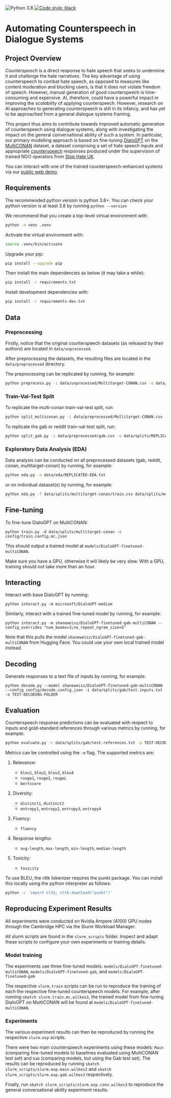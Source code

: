 ![Python 3.8](https://img.shields.io/badge/python-3.8-green.svg)
[![Code style: black](https://img.shields.io/badge/code%20style-black-000000.svg)](https://github.com/psf/black)
# Automating Counterspeech in Dialogue Systems

## Project Overview

*Counterspeech* is a direct response to hate speech that seeks to undermine it and challenge the hate narratives. The key advantage of using counterspeech to combat hate speech, as opposed to measures like content moderation and blocking users, is that it does not violate freedom of speech. However, manual generation of good counterspeech is time-consuming and expensive. AI, therefore, could have a powerful impact in improving the *scalability* of applying counterspeech. However, research on AI approaches to generating counterspeech is still in its infancy, and has yet to be approached from a general dialogue systems framing.

This project thus aims to contribute towards improved automatic generation of counterspeech using dialogue systems, along with investigating the impact on the general conversational ability of such a system. In particular, our primary modelling approach is based on fine-tuning [DialoGPT](https://huggingface.co/microsoft/DialoGPT-medium#:~:text=DialoGPT%20is%20a%20SOTA%20large,single%2Dturn%20conversation%20Turing%20test) on the [MultiCONAN](https://github.com/marcoguerini/CONAN#Multitarget-CONAN) dataset, a dataset comprising a set of hate speech inputs and appropriate [counterspeech](https://dangerousspeech.org/counterspeech/) responses produced under the supervision of trained NGO operators from [Stop Hate UK](https://www.stophateuk.org/).

You can interact with one of the trained counterspeech-enhanced systems via our [public web demo](https://huggingface.co/spaces/shaneweisz/AutoCounterspeech).

## Requirements

The recommended python version is python 3.8+. You can check your python version is at least 3.8 by running `python --version`

We recommend that you create a top-level virtual environment with:

```bash
python -m venv .venv
```

Activate the virtual environment with:
```bash
source .venv/bin/activate
```

Upgrade your pip:
```bash
pip install --upgrade pip
```

Then install the main dependencies as below (it may take a while):

```bash
pip install -r requirements.txt
```

Install development dependencies with:

```bash
pip install -r requirements-dev.txt
```

## Data

### Preprocessing

Firstly, notice that the original counterspeech datasets (as released by their authors) are located in `data/unprocessed`.

After preprocessing the datasets, the resulting files are located in the `data/preprocessed` directory.

The preprocessing can be replicated by running, for example:

```bash
python preprocess.py -i data/unprocessed/Multitarget-CONAN.csv -o data/preprocessed/REPLICATED-Multitarget-CONAN.csv
```

### Train-Val-Test Split

To replicate the multi-conan train-val-test split, run:

```bash
python split_multiconan.py -i data/preprocessed/Multitarget-CONAN.csv -o data/splits/REPLICATED-multitarget-conan
```

To replicate the gab or reddit train-val-test split, run:
```bash
python split_gab.py -i data/preprocessed/gab.csv -o data/splits/REPLICATED-gab
```

### Exploratory Data Analysis (EDA)

Data analysis can be conducted on all preprocessed datasets (gab, reddit, conan, multitarget-conan) by running, for example:

```bash
python eda.py -o data/eda/REPLICATED-EDA.txt
```

or on individual dataset(s) by running, for example:

```bash
python eda.py -f data/splits/multitarget-conan/train.csv data/splits/multitarget-conan/val.csv  data/splits/multitarget-conan/test.csv -o data/eda/REPLICATED-MultiCONAN-EDA.txt
```

## Fine-tuning

To fine-tune DialoGPT on MultiCONAN:
```
python train.py -d data/splits/multitarget-conan -c config/train.config.mc.json
```

This should output a trained model at `models/DialoGPT-finetuned-multiCONAN`.

Make sure you have a GPU, otherwise it will likely be very slow. With a GPU, training should not take more than an hour.

## Interacting

Interact with base DialoGPT by running:
```
python interact.py -m microsoft/DialoGPT-medium
```

Similarly, interact with a trained fine-tuned model by running, for example:
```
python interact.py -m shaneweisz/DialoGPT-finetuned-gab-multiCONAN --config_overrides "num_beams=3;no_repeat_ngram_size=5"
```

Note that this pulls the model `shaneweisz/DialoGPT-finetuned-gab-multiCONAN` from Hugging Face. You could use your own local trained model instead.
## Decoding

Generate responses to a text file of inputs by running, for example:

```
python decode.py --model shaneweisz/DialoGPT-finetuned-gab-multiCONAN --config config/decode.config.json -i data/splits/gab/test.inputs.txt -o TEST-DECODING-FOLDER
```

## Evaluation

Counterspeech response predictions can be evaluated with respect to inputs and gold-standard references through various metrics by running, for example:

```bash
python evaluate.py -r data/splits/gab/test.references.txt -p TEST-DECODING-FOLDER/predictions.txt -i data/splits/gab/test.inputs.txt
```

Metrics can be controlled using the `-m` flag. The supported metrics are:

1. Relevance:

    * `bleu1`, `bleu2`, `bleu3`, `bleu4`
    * `rouge1`, `rouge2`, `rougeL`
    * `bertscore`

2. Diversity:

    * `distinct1`, `distinct2`
    * `entropy1`, `entropy2`, `entropy3`, `entropy4`

3. Fluency:

    * `fluency`

4. Response lengths:

    * `avg-length`, `max-length`, `min-length`, `median-length`

5. Toxicity:

    * `toxicity`

To use BLEU, the nltk tokenizer requires the punkt package. You can install this locally using the python interpreter as follows:

```bash
python -c 'import nltk; nltk.download("punkt")'
```

## Reproducing Experiment Results

All experiments were conducted on Nvidia Ampere (A100) GPU nodes through the Cambridge HPC via the Slurm Workload Manager.

All slurm scripts are found in the `slurm_scripts` folder. Inspect and adapt these scripts to configure your own experiments or training details.

### Model training

The experiments use three fine-tuned models: `models/DialoGPT-finetuned-multiCONAN`, `models/DialoGPT-finetuned-gab`, and `models/DialoGPT-finetuned-gab`

The respective `slurm.train` scripts can be run to reproduce the training of each the respective fine-tuned counterspeech models. For example, after running `sbatch slurm.train.mc.wilkes3`, the trained model from fine-tuning DialoGPT on MultiCONAN will be found at `models/DialoGPT-finetuned-multiCONAN`.

### Experiments

The various experiment results can then be reproduced by running the respective `slurm.exp` scripts.

There were two main counterspeech experiments using these models: `Main` (comparing fine-tuned models to baselines evaluated using MultiCONAN test set) and `Gab` (comparing models, but using the Gab test set). The results can be reproduced by running `sbatch slurm_scripts/slurm.exp.main.wilkes3` and `sbatch slurm_scripts/slurm.exp.gab.wilkes3` respectively.

Finally, run `sbatch slurm_scripts/slurm.exp.conv.wilkes3` to reproduce the general conversational ability experiment results.
